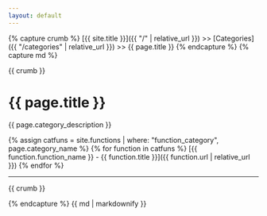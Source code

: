 ```yaml
---
layout: default
---
```

{% capture crumb %}
[{{ site.title }}]({{ "/" | relative_url }}) >> [Categories]({{ "/categories" | relative_url }}) >> {{ page.title }}
{% endcapture %}
{% capture md %}

{{ crumb }}

# {{ page.title }}

{{ page.category_description }}

{% assign catfuns = site.functions | where: "function_category", page.category_name %}
{% for function in catfuns %}
[{{ function.function_name }} - {{ function.title }}]({{ function.url | relative_url }})
{% endfor %}

--------
{{ crumb }}

{% endcapture %}
{{ md | markdownify }}